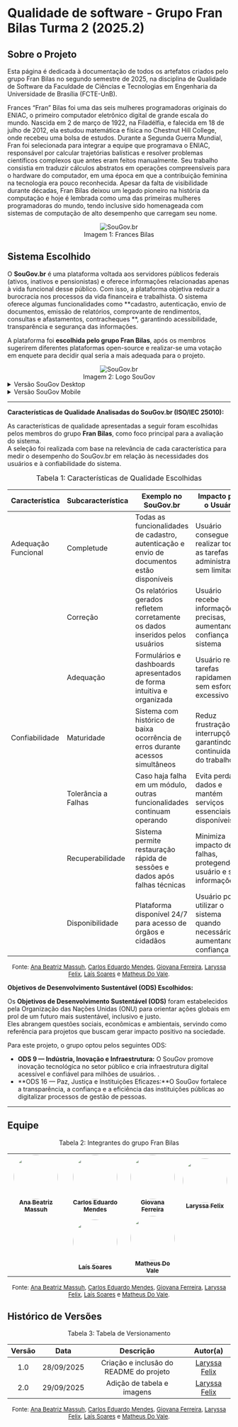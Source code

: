 # Qualidade de software -  Grupo Fran Bilas Turma 2 (2025.2)

## Sobre o Projeto

Esta página é dedicada à documentação de todos os artefatos criados pelo grupo Fran Bilas no segundo semestre de 2025, na disciplina de Qualidade de Software da Faculdade de Ciências e Tecnologias em Engenharia da Universidade de Brasília (FCTE-UnB).

Frances “Fran” Bilas foi uma das seis mulheres programadoras originais do ENIAC, o primeiro computador eletrônico digital de grande escala do mundo. Nascida em 2 de março de 1922, na Filadélfia, e falecida em 18 de julho de 2012, ela estudou matemática e física no Chestnut Hill College, onde recebeu uma bolsa de estudos. Durante a Segunda Guerra Mundial, Fran foi selecionada para integrar a equipe que programava o ENIAC, responsável por calcular trajetórias balísticas e resolver problemas científicos complexos que antes eram feitos manualmente. Seu trabalho consistia em traduzir cálculos abstratos em operações compreensíveis para o hardware do computador, em uma época em que a contribuição feminina na tecnologia era pouco reconhecida. Apesar da falta de visibilidade durante décadas, Fran Bilas deixou um legado pioneiro na história da computação e hoje é lembrada como uma das primeiras mulheres programadoras do mundo, tendo inclusive sido homenageada com sistemas de computação de alto desempenho que carregam seu nome.

<div style="text-align: center;">
  <img src="assets/images/Frances.png" alt="SouGov.br" style="max-width: 100%; height: auto;">
</div>
<div style="text-align: center; margin: 0; font-size: 14px;">
  Imagem 1: Frances Bilas
</div>

## Sistema Escolhido

O **SouGov.br** é uma plataforma voltada aos servidores públicos federais (ativos, inativos e pensionistas) e oferece informações relacionadas apenas à vida funcional desse público. Com isso, a plataforma objetiva reduzir a burocracia nos processos da vida financeira e trabalhista.
O sistema oferece  algumas funcionalidades como **cadastro, autenticação, envio de documentos, emissão de relatórios, comprovante de rendimentos, consultas e afastamentos, contracheques **, garantindo acessibilidade, transparência e segurança das informações.

A plataforma foi **escolhida pelo grupo Fran Bilas**, após os membros sugerirem diferentes plataformas open-source e realizar-se uma votação em enquete para decidir qual seria a mais adequada para o projeto.

<div style="text-align: center;">
  <img src="assets/images/sougov.png" alt="SouGov.br" style="max-width: 100%; height: auto;">
</div>
<div style="text-align: center; margin: 0; font-size: 14px;">
  Imagem 2: Logo SouGov
</div>

<details>
  <summary>Versão SouGov Desktop</summary>
  Versão X.X — Versão desktop utilizada ao longo desta avaliação.
</details>

<details>
  <summary>Versão SouGov Mobile</summary>
  Versão X.X — Versão mobile utilizada ao longo desta avaliação.
</details>

-------

**Características de Qualidade Analisadas do SouGov.br (ISO/IEC 25010):**

As características de qualidade apresentadas a seguir foram escolhidas pelos membros do grupo **Fran Bilas**, como foco principal para a avaliação do sistema.  
A seleção foi realizada com base na relevância de cada característica para medir o desempenho do SouGov.br em relação às necessidades dos usuários e à confiabilidade do sistema.


<font size="3"><p style="text-align: center">Tabela 1: Características de Qualidade Escolhidas</p></font>

| Característica          | Subcaracterística          | Exemplo no SouGov.br                                                      | Impacto para o Usuário                                               |
|-------------------------|---------------------------|--------------------------------------------------------------------------|----------------------------------------------------------------------|
| Adequação Funcional     | Completude                | Todas as funcionalidades de cadastro, autenticação e envio de documentos estão disponíveis | Usuário consegue realizar todas as tarefas administrativas sem limitações |
|                         | Correção                  | Os relatórios gerados refletem corretamente os dados inseridos pelos usuários | Usuário recebe informações precisas, aumentando confiança no sistema |
|                         | Adequação                 | Formulários e dashboards apresentados de forma intuitiva e organizada    | Usuário realiza tarefas rapidamente, sem esforço excessivo           |
| Confiabilidade          | Maturidade                | Sistema com histórico de baixa ocorrência de erros durante acessos simultâneos | Reduz frustração e interrupções, garantindo continuidade do trabalho |
|                         | Tolerância a Falhas       | Caso haja falha em um módulo, outras funcionalidades continuam operando  | Evita perda de dados e mantém serviços essenciais disponíveis        |
|                         | Recuperabilidade          | Sistema permite restauração rápida de sessões e dados após falhas técnicas | Minimiza impacto de falhas, protegendo o usuário e suas informações  |
|                         | Disponibilidade           | Plataforma disponível 24/7 para acesso de órgãos e cidadãos              | Usuário pode utilizar o sistema quando necessário, aumentando confiança |

<div style="text-align: center; margin: 0; font-size: small;">
Fonte: 
<a href="https://github.com/AnaBeatrizMassuh">Ana Beatriz Massuh</a>, 
<a href="https://github.com/CarlosEduardoMendesdeMesquita">Carlos Eduardo Mendes</a>, 
<a href="https://github.com/gih7915">Giovana Ferreira</a>, 
<a href="https://github.com/felixlaryssa">Laryssa Felix</a>, 
<a href="https://github.com/vevetin">Laís Soares</a> e 
<a href="https://github.com/delvale412">Matheus Do Vale</a>.
</div>



**Objetivos de Desenvolvimento Sustentável (ODS) Escolhidos:**

Os **Objetivos de Desenvolvimento Sustentável (ODS)** foram estabelecidos pela Organização das Nações Unidas (ONU) para orientar ações globais em prol de um futuro mais sustentável, inclusivo e justo.  
Eles abrangem questões sociais, econômicas e ambientais, servindo como referência para projetos que buscam gerar impacto positivo na sociedade.

Para este projeto, o grupo optou pelos seguintes ODS:

* **ODS 9 — Indústria, Inovação e Infraestrutura:** O SouGov promove inovação tecnológica no setor público e cria infraestrutura digital acessível e confiável para milhões de usuários.
.
* **ODS 16 — Paz, Justiça e Instituições Eficazes:**O SouGov fortalece a transparência, a confiança e a eficiência das instituições públicas ao digitalizar processos de gestão de pessoas.

---

## Equipe

<div style="text-align: center; margin: 0; font-size: 14px;">
  Tabela 2: Integrantes do grupo Fran Bilas
</div>

<div style="display: flex; justify-content: center;">
  <table>
    <tr>
      <td align="center">
        <a href="https://github.com/AnaBeatrizMassuh">
          <img src="https://avatars.githubusercontent.com/u/87723296?v=4" width="100" height="100" style="border-radius: 50%; object-fit: cover;" alt=""/>
          <br /><sub><b>Ana Beatriz Massuh</b></sub>
        </a>
      </td>
      <td align="center">
        <a href="https://github.com/CarlosEduardoMendesdeMesquita">
          <img src="https://avatars.githubusercontent.com/u/58157127?v=4" width="100" height="100" style="border-radius: 50%; object-fit: cover;" alt=""/>
          <br /><sub><b>Carlos Eduardo Mendes</b></sub>
        </a>
      </td>
      <td align="center">
        <a href="https://github.com/gih7915">
          <img src="https://avatars.githubusercontent.com/u/134656592?v=4" width="100" height="100" style="border-radius: 50%; object-fit: cover;" alt=""/>
          <br /><sub><b>Giovana Ferreira</b></sub>
        </a>
      </td>
      <td align="center">
        <a href="http://github.com/felixlaryssa">
          <img src="https://avatars.githubusercontent.com/u/143897458?v=4&size=64" width="100" height="100" style="border-radius: 50%; object-fit: cover;" alt=""/>
          <br /><sub><b>Laryssa Felix</b></sub>
        </a>
      </td>
    </tr>
    <tr>
      <td></td> 
      <td align="center">
        <a href="http://github.com/vevetin">
          <img src="https://avatars.githubusercontent.com/u/92321749?v=4" width="100" height="100" style="border-radius: 50%; object-fit: cover;" alt=""/>
          <br /><sub><b>Laís Soares</b></sub>
        </a>
      </td>
      <td align="center">
        <a href="https://github.com/delvale412">
          <img src="https://avatars.githubusercontent.com/u/87723296?v=4" width="100" height="100" style="border-radius: 50%; object-fit: cover;" alt=""/>
          <br /><sub><b>Matheus Do Vale</b></sub>
        </a>
      </td>
      <td></td> 
    </tr>
  </table>
</div>
<div style="text-align: center; margin: 0; font-size: small;">
Fonte: 
<a href="https://github.com/AnaBeatrizMassuh">Ana Beatriz Massuh</a>, 
<a href="https://github.com/CarlosEduardoMendesdeMesquita">Carlos Eduardo Mendes</a>, 
<a href="https://github.com/gih7915">Giovana Ferreira</a>, 
<a href="https://github.com/felixlaryssa">Laryssa Felix</a>, 
<a href="https://github.com/vevetin">Laís Soares</a> e 
<a href="https://github.com/delvale412">Matheus Do Vale</a>.
</div>



## Histórico de Versões

<div style="text-align: center; margin: 0; font-size: 14px;">
  Tabela 3: Tabela de Versionamento
</div>


| Versão | Data       | Descrição                              | Autor(a) |
| :----: | :--------: | :------------------------------------: | :------: |
| 1.0    | 28/09/2025 | Criação e inclusão do README do projeto | [Laryssa Felix](https://github.com/felixlaryssa) |
| 2.0    | 29/09/2025 | Adição de tabela e imagens | [Laryssa Felix](https://github.com/felixlaryssa) |

<div style="text-align: center; margin: 0; font-size: small;">
Fonte: 
<a href="https://github.com/AnaBeatrizMassuh">Ana Beatriz Massuh</a>, 
<a href="https://github.com/CarlosEduardoMendesdeMesquita">Carlos Eduardo Mendes</a>, 
<a href="https://github.com/gih7915">Giovana Ferreira</a>, 
<a href="https://github.com/felixlaryssa">Laryssa Felix</a>, 
<a href="https://github.com/vevetin">Laís Soares</a> e 
<a href="https://github.com/delvale412">Matheus Do Vale</a>.
</div>

